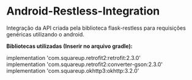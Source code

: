 # Android-Restless-Integration
Integração da API criada pela biblioteca flask-restless para requisições genéricas utilizando o android.

<b>Bibliotecas utilizadas (Inserir no arquivo gradle):</b>

implementation 'com.squareup.retrofit2:retrofit:2.3.0' </br>
implementation 'com.squareup.retrofit2:converter-gson:2.3.0' </br>
implementation 'com.squareup.okhttp3:okhttp:3.2.0' </br>
